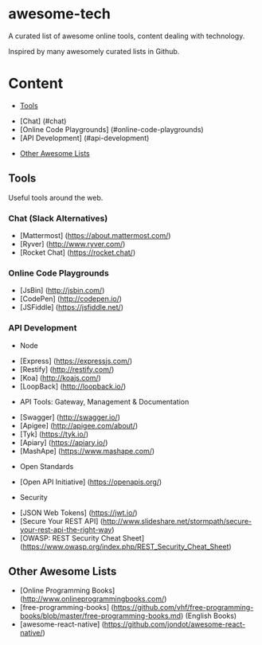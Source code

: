 # awesome-tech

A curated list of awesome online tools, content dealing with technology.

Inspired by many awesomely curated lists in Github.

# Content

- [Tools](#tools)
 * [Chat] (#chat)
 * [Online Code Playgrounds] (#online-code-playgrounds)
 * [API Development] (#api-development)
- [Other Awesome Lists](#other-awesome-lists)

## Tools

Useful tools around the web.

### Chat (Slack Alternatives)
- [Mattermost] (https://about.mattermost.com/)
- [Ryver] (http://www.ryver.com/)
- [Rocket Chat] (https://rocket.chat/)

### Online Code Playgrounds
- [JsBin] (http://jsbin.com/)
- [CodePen] (http://codepen.io/)
- [JSFiddle] (https://jsfiddle.net/)
  
### API Development
- Node
 * [Express] (https://expressjs.com/)
 * [Restify] (http://restify.com/)
 * [Koa] (http://koajs.com/)
 * [LoopBack] (http://loopback.io/)
- API Tools: Gateway, Management & Documentation
 * [Swagger] (http://swagger.io/)
 * [Apigee] (http://apigee.com/about/)
 * [Tyk] (https://tyk.io/)
 * [Apiary] (https://apiary.io/)
 * [MashApe] (https://www.mashape.com/)
- Open Standards
 * [Open API Initiative] (https://openapis.org/) 
- Security
 * [JSON Web Tokens] (https://jwt.io/)
 * [Secure Your REST API] (http://www.slideshare.net/stormpath/secure-your-rest-api-the-right-way)
 * [OWASP: REST Security Cheat Sheet] (https://www.owasp.org/index.php/REST_Security_Cheat_Sheet)
## Other Awesome Lists

- [Online Programming Books] (http://www.onlineprogrammingbooks.com/)
- [free-programming-books] (https://github.com/vhf/free-programming-books/blob/master/free-programming-books.md) (English Books)
- [awesome-react-native] (https://github.com/jondot/awesome-react-native/)

